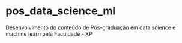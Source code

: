 # pos_data_science_ml
Desenvolvimento do conteúdo de Pós-graduação em data science e machine learn pela Faculdade - XP
